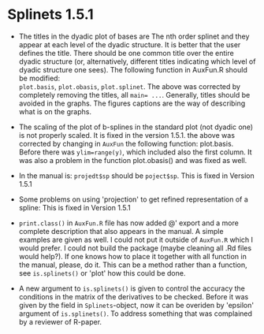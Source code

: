 # Splinets 1.5.1

  -  The titles in the dyadic plot of bases are The nth order splinet and they appear at each level of the dyadic structure.  It is better that the user defines the title. There should be one common title over the entire dyadic structure (or, alternatively, different titles indicating which level of dyadic structure one sees). 
The following function in AuxFun.R should be modified:  
`plot.basis`, `plot.obasis`, `plot.splinet`. The above was corrected by completely removing the titles, all `main= ...`. Generally, titles should be avoided in the graphs. The figures captions are the way of describing what is on the graphs. 


  - The scaling of the plot of b-splines in the standard plot (not dyadic one) is not properly scaled.  It is fixed in the version 1.5.1. the above was corrected by changing in `AuxFun` the following function: plot.basis. Before there was `ylim=range(y)`, which included also the first column. It was also a problem in the function plot.obasis() and was fixed as well. 


  - In the manual is: `projedt$sp` should be `poject$sp`. This is fixed in Version 1.5.1


  - Some problems on using 'projection' to get refined representation of a spline:
This is fixed in Version 1.5.1


  -  `print.class()` in `AuxFun.R` file has now added @' export and a more complete description that also appears in the manual. A simple examples are given as well. I could not put it outside of `AuxFun.R` which I would prefer. I could not build the package (maybe cleaning all .Rd files would help?). If one knows how to place it together with all function in the manual, please, do it. This can be a method rather than a function, see `is.splinets()` or 'plot' how this could be done. 


  -  A new argument to `is.splinets()` is given to control the accuracy the conditions in the matrix of the derivatives to be checked. Before it was given by the field in `Splinets`-object, now it can be overiden by 'epsilon' argument of `is.splinets()`. 
To address something that was complained by a reviewer of R-paper. 
